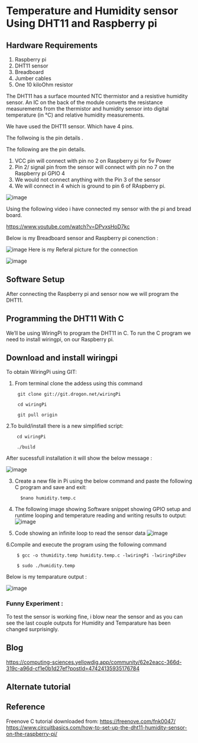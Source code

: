 # Temperature and Humidity sensor Using DHT11 and Raspberry pi 

## Hardware Requirements 

1. Raspberry pi 
2. DHT11 sensor 
3. Breadboard 
4. Jumber cables 
5. One 10 kiloOhm resistor 

The DHT11 has a surface mounted NTC thermistor and a resistive humidity sensor. An IC on the back of the module converts the resistance measurements from the thermistor and humidity sensor into digital temperature (in °C) and relative humidity measurements.

We have used the DHT11 sensor. Which have 4 pins. 

The follwoing is the pin details . 

The following are the pin details.
 1. VCC pin will connect  with pin no 2 on Raspberry pi for 5v Power
 2. Pin 2/ signal pin from the sensor will connect with pin no 7 on the Raspberry pi GPIO 4
 3. We would not connect anything with the Pin 3 of the sensor
 4. We will connect in 4 which is ground to pin 6 of RAspberry pi.





![image](https://github.com/tanjina907/VU_FALL22_IOT_CLASS/blob/0898d92619324389ab60d4f168804f7992567088/ANALOG_Device_Tutorials/Image/image5.png)

Using the following video i have connected my sensor with the pi and bread board.

https://www.youtube.com/watch?v=DPvxsHoD7kc
    
Below is my Breadboard sensor and Raspberry pi conenction :

![image](https://github.com/tanjina907/VU_FALL22_IOT_CLASS/blob/0898d92619324389ab60d4f168804f7992567088/ANALOG_Device_Tutorials/Image/image4.png)
Here is my Referal picture for the connection 

![image](https://github.com/tanjina907/VU_FALL22_IOT_CLASS/blob/0898d92619324389ab60d4f168804f7992567088/ANALOG_Device_Tutorials/Image/image6.png)


## Software Setup 
After connecting the Raspberry pi and sensor now we will program the DHT11.

## Programming the DHT11 With C
We’ll be using WiringPi to program the DHT11 in C. To run the C program we need to install wiringpi, on our Raspberry pi.

## Download and install wiringpi

To obtain WiringPi using GIT:
1. From terminal clone the addess using this command

        git clone git://git.drogon.net/wiringPi  
  
        cd wiringPi
  
        git pull origin
    
2.To build/install there is a new simplified script:

        cd wiringPi
      
        ./build
       
After sucessfull installation it will show the below message  :

![image](https://github.com/tanjina907/VU_FALL22_IOT_CLASS/blob/0898d92619324389ab60d4f168804f7992567088/ANALOG_Device_Tutorials/Image/image1.png)

3. Create a new file in Pi using the below command and paste the following  C program  and save and exit:

         $nano humidity.temp.c
  
4. The following image showing Software snippet showing GPIO setup and runtime looping and temperature reading and writing results to output:
![image](https://github.com/tanjina907/VU_FALL22_IOT_CLASS/blob/0898d92619324389ab60d4f168804f7992567088/ANALOG_Device_Tutorials/Image/image7.png)

5. Code showing an infinite loop to read the sensor data
![image](https://github.com/tanjina907/VU_FALL22_IOT_CLASS/blob/0898d92619324389ab60d4f168804f7992567088/ANALOG_Device_Tutorials/Image/image8.png)


6.Compile and execute the program using the following command

        $ gcc -o thumidity.temp humidity.temp.c -lwiringPi -lwiringPiDev
        
        $ sudo ./humidity.temp
        
Below is my temparature output :

![image](https://github.com/tanjina907/VU_FALL22_IOT_CLASS/blob/0898d92619324389ab60d4f168804f7992567088/ANALOG_Device_Tutorials/Image/image3.png)

### Funny Experiment :
To test the sensor is working fine, i blow near the sensor and as you can see the last couple outputs for Humidity and Temparature has been changed surprisingly. 

## Blog 
https://computing-sciences.yellowdig.app/community/62e2eacc-366d-319c-a96d-cf1e0b1d27ef?postId=47424135935176784
## Alternate tutorial 

## Reference 
Freenove C tutorial downloaded from: https://freenove.com/fnk0047/
https://www.circuitbasics.com/how-to-set-up-the-dht11-humidity-sensor-on-the-raspberry-pi/

  
